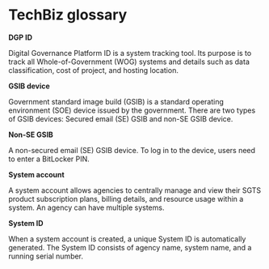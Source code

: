 # TechBiz glossary

**DGP ID**

Digital Governance Platform ID is a system tracking tool. Its purpose is to track all Whole-of-Government (WOG) systems and details such as data classification, cost of project, and hosting location.

**GSIB device**

Government standard image build (GSIB) is a standard operating environment (SOE) device issued by the government. There are two types of GSIB devices: Secured email (SE) GSIB and non-SE GSIB device.

**Non-SE GSIB**

A non-secured email (SE) GSIB device. To log in to the device, users need to enter a BitLocker PIN.

**System account**

A system account allows agencies to centrally manage and view their SGTS product subscription plans, billing details, and resource usage within a system. An agency can have multiple systems.

**System ID**
 
When a system account is created, a unique System ID is automatically generated. The System ID consists of agency name, system name, and a running serial number.

